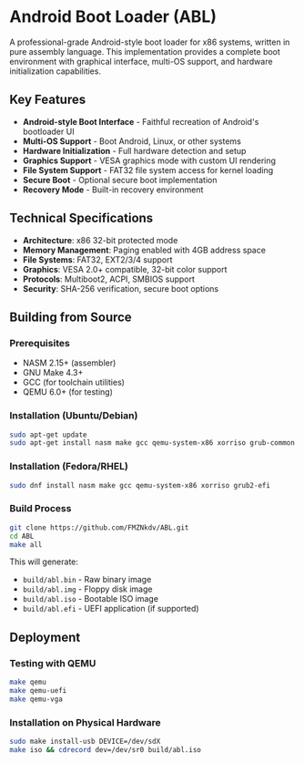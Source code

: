 # Android Boot Loader (ABL)

A professional-grade Android-style boot loader for x86 systems, written in pure assembly language. This implementation provides a complete boot environment with graphical interface, multi-OS support, and hardware initialization capabilities.

## Key Features

- **Android-style Boot Interface** - Faithful recreation of Android's bootloader UI
- **Multi-OS Support** - Boot Android, Linux, or other systems
- **Hardware Initialization** - Full hardware detection and setup
- **Graphics Support** - VESA graphics mode with custom UI rendering
- **File System Support** - FAT32 file system access for kernel loading
- **Secure Boot** - Optional secure boot implementation
- **Recovery Mode** - Built-in recovery environment

## Technical Specifications

- **Architecture**: x86 32-bit protected mode
- **Memory Management**: Paging enabled with 4GB address space
- **File Systems**: FAT32, EXT2/3/4 support
- **Graphics**: VESA 2.0+ compatible, 32-bit color support
- **Protocols**: Multiboot2, ACPI, SMBIOS support
- **Security**: SHA-256 verification, secure boot options

## Building from Source

### Prerequisites

- NASM 2.15+ (assembler)
- GNU Make 4.3+
- GCC (for toolchain utilities)
- QEMU 6.0+ (for testing)

### Installation (Ubuntu/Debian)

```bash
sudo apt-get update
sudo apt-get install nasm make gcc qemu-system-x86 xorriso grub-common
```

### Installation (Fedora/RHEL)

```bash
sudo dnf install nasm make gcc qemu-system-x86 xorriso grub2-efi
```

### Build Process

```bash
git clone https://github.com/FMZNkdv/ABL.git
cd ABL
make all
```

This will generate:
- `build/abl.bin` - Raw binary image
- `build/abl.img` - Floppy disk image
- `build/abl.iso` - Bootable ISO image
- `build/abl.efi` - UEFI application (if supported)

## Deployment

### Testing with QEMU

```bash
make qemu
make qemu-uefi
make qemu-vga
```

### Installation on Physical Hardware

```bash
sudo make install-usb DEVICE=/dev/sdX
make iso && cdrecord dev=/dev/sr0 build/abl.iso
```
